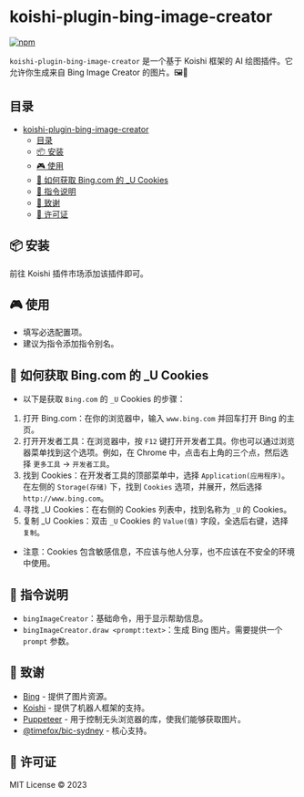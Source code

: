 # koishi-plugin-bing-image-creator

[![npm](https://img.shields.io/npm/v/koishi-plugin-bing-image-creator?style=flat-square)](https://www.npmjs.com/package/koishi-plugin-bing-image-creator)

`koishi-plugin-bing-image-creator` 是一个基于 Koishi 框架的 AI 绘图插件。它允许你生成来自 Bing Image Creator 的图片。🖼️🎨

## 目录

- [koishi-plugin-bing-image-creator](#koishi-plugin-bing-image-creator)
  - [目录](#目录)
  - [📦 安装](#-安装)
  - [🎮 使用](#-使用)
  - [🔑 如何获取 Bing.com 的 \_U Cookies](#-如何获取-bingcom-的-_u-cookies)
  - [📝 指令说明](#-指令说明)
  - [🙏 致谢](#-致谢)
  - [📄 许可证](#-许可证)

## 📦 安装

前往 Koishi 插件市场添加该插件即可。

## 🎮 使用

- 填写必选配置项。
- 建议为指令添加指令别名。

## 🔑 如何获取 Bing.com 的 _U Cookies

- 以下是获取 `Bing.com` 的 `_U` Cookies 的步骤：

1. 打开 Bing.com：在你的浏览器中，输入 `www.bing.com` 并回车打开 Bing 的主页。
2. 打开开发者工具：在浏览器中，按 `F12` 键打开开发者工具。你也可以通过浏览器菜单找到这个选项。例如，在 Chrome 中，点击右上角的三个点，然后选择 `更多工具` -> `开发者工具`。
3. 找到 Cookies：在开发者工具的顶部菜单中，选择 `Application(应用程序)`。在左侧的 `Storage(存储)` 下，找到 `Cookies` 选项，并展开，然后选择 `http://www.bing.com`。
4. 寻找 _U Cookies：在右侧的 Cookies 列表中，找到名称为 `_U` 的 Cookies。
5. 复制 _U Cookies：双击 `_U` Cookies 的 `Value(值)` 字段，全选后右键，选择 `复制`。

- 注意：Cookies 包含敏感信息，不应该与他人分享，也不应该在不安全的环境中使用。

## 📝 指令说明

- `bingImageCreator`：基础命令，用于显示帮助信息。
- `bingImageCreator.draw <prompt:text>`：生成 Bing 图片。需要提供一个 `prompt` 参数。

## 🙏 致谢

- [Bing](https://www.bing.com) - 提供了图片资源。
- [Koishi](https://koishi.chat/) - 提供了机器人框架的支持。
- [Puppeteer](https://pptr.dev/) - 用于控制无头浏览器的库，使我们能够获取图片。
- [@timefox/bic-sydney](https://www.npmjs.com/package/@timefox/bic-sydney) - 核心支持。

## 📄 许可证

MIT License © 2023